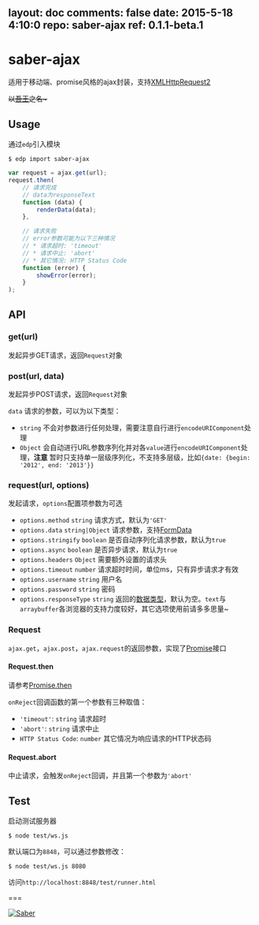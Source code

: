 layout: doc
comments: false
date: 2015-5-18 4:10:0
repo: saber-ajax
ref: 0.1.1-beta.1
---

# saber-ajax

适用于移动端、promise风格的ajax封装，支持[XMLHttpRequest2](http://www.w3.org/TR/XMLHttpRequest2/)

<del>以<a href="http://baike.baidu.com/view/8420590.htm" target="_blank">吾王</a>之名~</del>

## Usage

通过`edp`引入模块

    $ edp import saber-ajax

```javascript
var request = ajax.get(url);
request.then(
    // 请求完成
    // data为responseText
    function (data) {
        renderData(data);
    },

    // 请求失败
    // error参数可能为以下三种情况
    // * 请求超时: 'timeout'
    // * 请求中止: 'abort'
    // * 其它情况: HTTP Status Code
    function (error) {
        showError(error);
    }
);
```

## API

### get(url)

发起异步GET请求，返回`Request`对象

### post(url, data)

发起异步POST请求，返回`Request`对象

`data` 请求的参数，可以为以下类型：

* `string` 不会对参数进行任何处理，需要注意自行进行`encodeURIComponent`处理
* `Object` 会自动进行URL参数序列化并对各`value`进行`encodeURIComponent`处理，**注意** 暂时只支持单一层级序列化，不支持多层级，比如`{date: {begin: '2012', end: '2013'}}`


### request(url, options)

发起请求，`options`配置项参数为可选

* `options.method` `string` 请求方式，默认为`'GET'`
* `options.data` `string|Object` 请求参数，支持[FormData](http://www.w3.org/TR/XMLHttpRequest2/#interface-formdata)
* `options.stringify` `boolean` 是否自动序列化请求参数，默认为`true`
* `options.async` `boolean` 是否异步请求，默认为`true`
* `options.headers` `Object` 需要额外设置的请求头
* `options.timeout` `number` 请求超时时间，单位ms，只有异步请求才有效
* `options.username` `string` 用户名
* `options.password` `string` 密码
* `options.responseType` `string` 返回的[数据类型](http://www.w3.org/TR/XMLHttpRequest2/#xmlhttprequestresponsetype)，默认为空。`text`与`arraybuffer`各浏览器的支持力度较好，其它选项使用前请多多思量~

### Request

`ajax.get`，`ajax.post`，`ajax.request`的返回参数，实现了[Promise](https://github.com/ecomfe/saber-promise)接口

#### Request.then

请参考[Promise.then](https://github.com/ecomfe/saber-promise)

`onReject`回调函数的第一个参数有三种取值：

* `'timeout'`: `string` 请求超时
* `'abort'`: `string` 请求中止
* `HTTP Status Code`: `number` 其它情况为响应请求的HTTP状态码

#### Request.abort

中止请求，会触发`onReject`回调，并且第一个参数为`'abort'`


## Test

启动测试服务器

    $ node test/ws.js

默认端口为`8848`，可以通过参数修改：

    $ node test/ws.js 8080

访问`http://localhost:8848/test/runner.html`

===

[![Saber](https://f.cloud.github.com/assets/157338/1485433/aeb5c72a-4714-11e3-87ae-7ef8ae66e605.png)](http://ecomfe.github.io/saber/)
